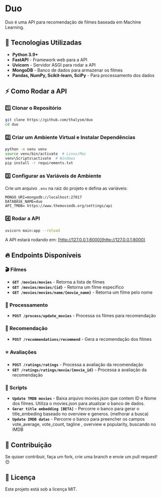 # Duo

Duo é uma API para recomendação de filmes baseada em Machine Learning.

## 🚀 Tecnologias Utilizadas

- **Python 3.9+**
- **FastAPI** - Framework web para a API
- **Uvicorn** - Servidor ASGI para rodar a API
- **MongoDB** - Banco de dados para armazenar os filmes
- **Pandas, NumPy, Scikit-learn, SciPy** - Para processamento dos dados



## ⚡ Como Rodar a API

### 1️⃣ Clonar o Repositório
```bash
git clone https://github.com/thalysm/duo
cd duo
```

### 2️⃣ Criar um Ambiente Virtual e Instalar Dependências
```bash
python -m venv venv
source venv/bin/activate  # Linux/Mac
venv\Scripts\activate  # Windows
pip install -r requirements.txt
```

### 3️⃣ Configurar as Variáveis de Ambiente
Crie um arquivo `.env` na raiz do projeto e defina as variáveis:
```env
MONGO_URI=mongodb://localhost:27017
DATABASE_NAME=duo
API_TMDB= https://www.themoviedb.org/settings/api
```

### 4️⃣ Rodar a API
```bash
uvicorn main:app --reload
```
A API estará rodando em: [http://127.0.0.1:8000](http://127.0.0.1:8000)

## 🔥 Endpoints Disponíveis

### 🎬 Filmes
- **`GET /movies/movies`** - Retorna a lista de filmes
- **`GET /movies/movies/{id}`** - Retorna um filme específico
- **`GET /movies/movies/name/{movie_name}`** - Retorna um filme pelo nome

### 🔄 Processamento
- **`POST /process/update_movies`** - Processa os filmes para recomendação

### 🍿 Recomendação
- **`POST /recommendations/recommend`** - Gera a recomendação dos filmes

### ⭐ Avaliações
- **`POST /ratings/ratings`** - Processa a avaliação da recomendação
- **`GET /ratings/ratings/movie/{movie_id}`** - Processa a avaliação da recomendação

### 🤖 Scripts
- **`Update TMDB movies`** - Baixa arquivo movies.json que contem ID e Nome dos filmes. Utiliza o movies.json para atualizar o banco de dados.
- **`Gerar title embedding [BETA]`** - Percorre o banco para gerar o title_embeding baseado no overview e generos. (melhorar a busca)
- **`Update IMDB datas`** - Percorre o banco para preencher os campos vote_average, vote_count, tagline , overview e popularity, buscando no IMDB

## 📌 Contribuição
Se quiser contribuir, faça um fork, crie uma branch e envie um pull request! 😊

## 📝 Licença
Este projeto está sob a licença MIT.


